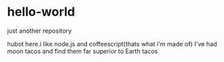# hello-world
just another repository

hubot here.i like node.js and coffeescript(thats what i'm made of)
I've had moon tacos and find them far superior to Earth tacos
